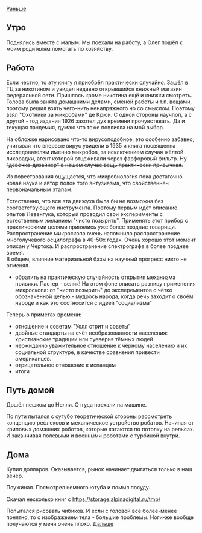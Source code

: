 [Раньше](2020.06.07.md)  
## Утро
Поднялись вместе с малым. Мы поехали на работу, а Олег пошёл к моим родителям помогать по хозяйству.
## Работа
Если честно, то эту книгу я приобрёл практически случайно. Зашёл в ТЦ за никотином и увидел недавно открывшийся книжный магазин федеральной сети. Пришлось кроме никотина ещё и книжки смотреть.  
Голова была занята домашними делами, сменой работы и т.п. вещами, поэтому решил взять чего-нить ненапряжного но со смыслом. Поэтому взял "Охотники за микробами" де Крюи. С одной стороны научпоп, а с другой - год издания 1926 захотел дух времени прочувстввать. Да и текущая пандемия, думаю что тоже повлияла на мой выбор.
 
На обложке нарисовано что-то вирусоподобное, это особенно забавно, учитывая что впервые вирус увидели в 1935 и книга посвященна исследователям именно микробов, за исключением случая жёлтой лихорадки, агент которой отцеживали через фарфоровый фильтр. ~~Ну "девочка-дизайнер" в нашем случае вещь практически привычная.~~
 
Из повествования ощущается, что микробиология пока достаточно новая наука и автор полон того энтузиазма, что свойственнен первоначальным этапам.

Естественно, что вся эта движуха была бы не возможна без соответствующего инструмента. Поэтому первым идёт описание опытов Левенгука, который проводил свои эксперименты с естественным желанием "чисто позырить". Применять этот прибор с практическими целями принялись уже более поздние товарищи.  
Распространение микроскопа очень напомнило распространение многолучевого осцилографа в 40-50х годах. Очень хорошо этот момент описан у Чертока. И распространение спектрографа в более позднее время.  
В общем, влияние материальной базы на научный прогресс никто не отменял.

 - обратить на практическую случайность открытия механизма привики. Пастер - велик! На этом фоне описать разницу применения микроскопа: от "чисто позырить" до эксперементов с чётко обозначенной целью.- мудрось народа, когда речь заходит о своём народе и как это соотносится с идеей "социализма"

Теперь о приметах времени:
 - отношение к советам "Уолл стрит и советы"
 - двойные стандарты на счёт необразованности населения: христианские традиции или суеверия тёмных людей
 - неожиданно уважительное отношение к чёрному населению и их социальной структуре, в качестве сравнения привести американцев.
 - отрицательное отношение к испанцам
 - итоги
## Путь домой
Дошёл пешком до Нелли. Оттуда поехали на машине.

По пути пытался с сугубо теоретической стороны рассмотреть концепцию рефлексов и механическое устройство робатов. Начиная от криповых домашних роботов, которые катаются по потолку на рельсах. И заканчивая полевыми и военными роботами с турбиной внутри.
## Дома
Купил долларов. Оказывается, рынок начинает двигаться только в наш вечер.

Поужинал. Посмотрел немного ютуба и помыл посуду.

Скачал несколько книг с https://storage.alpinadigital.ru/tmp/

Попытался рисовать чибиков. И если с головой всё более-менее понятно, то с изображеием тела - большие проблемы. Ноги-же вообще получаются у меня очень плохо.
[Дальше](2020.06.09.md)